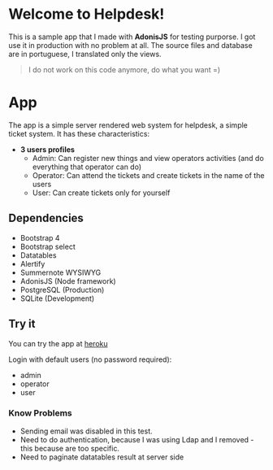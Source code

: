 # Welcome to Helpdesk!

This is a sample app that I made with **AdonisJS** for testing purporse. I got use it in production with no problem at all. The source files and database are in portuguese, I translated only the views.
> I do not work on this code anymore, do what you want =)

# App
The app is a simple server rendered web system for helpdesk, a simple ticket system. It has these characteristics:

 - **3 users profiles**
	 - Admin: Can register new things and view operators activities (and do everything that operator can do)
	 - Operator: Can attend the tickets and create tickets in the name of the users
	 - User: Can create tickets only for yourself

## Dependencies
- Bootstrap 4
- Bootstrap select
- Datatables
- Alertify
- Summernote WYSIWYG
- AdonisJS (Node framework)
- PostgreSQL (Production)
- SQLite (Development)

## Try it

You can try the app at [heroku](http://mirana.herokuapp.com)

Login with default users (no password required):
 - admin
 - operator
 - user

### Know Problems

- Sending email was disabled in this test.
- Need to do authentication, because I was using Ldap and I removed - this because are too specific.
- Need to paginate datatables result at server side





